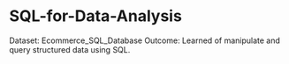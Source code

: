 # SQL-for-Data-Analysis
Dataset: Ecommerce_SQL_Database Outcome: Learned of manipulate and query structured data using SQL.
